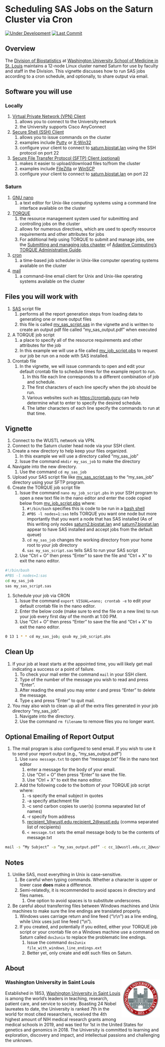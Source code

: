Scheduling SAS Jobs on the Saturn Cluster via Cron
================

<!-- badges: start -->

[![Under
Development](https://img.shields.io/badge/status-under%20development-red.svg)](https://github.com/the-mad-statter/saturn.biostat.lan)
[![Last
Commit](https://img.shields.io/github/last-commit/the-mad-statter/saturn.biostat.lan.svg)](https://github.com/the-mad-statter/saturn.biostat.lan/commits/master)
<!-- badges: end -->

## Overview

The [Division of Biostatistics](https://biostatistics.wustl.edu/) at
[Washington University School of Medicine in
St. Louis](https://medicine.wustl.edu/) maintains a 12-node Linux
cluster named Saturn for use by faculty and staff in the Division. This
vignette discusses how to run SAS jobs according to a cron schedule, and
optionally, to share output via email.

## Software you will use

### Locally

1.  [Virtual Private Network (VPN)
    Client](https://en.wikipedia.org/wiki/Virtual_private_network)
    1.  allows you to connect to the University network
    2.  the University supports Cisco AnyConnect
2.  [Secure Shell (SSH)
    Client](https://en.wikipedia.org/wiki/SSH_(Secure_Shell))
    1.  allows you to issue commands on the cluster
    2.  examples include [Putty](https://www.putty.org) or
        [X-Win32](https://www.starnet.com/xwin32)
    3.  configure your client to connect to
        [saturn.biostat.lan](saturn.biostat.lan) using the SSH protocol
        on port 22
3.  [Secure File Transfer Protocol (SFTP) Client
    (optional)](https://en.wikipedia.org/wiki/SSH_File_Transfer_Protocol)
    1.  makes it easier to upload/download files to/from the cluster
    2.  examples include [FileZilla](https://filezilla-project.org/) or
        [WinSCP](https://winscp.net/eng/index.php)
    3.  configure your client to connect to
        [saturn.biostat.lan](saturn.biostat.lan) on port 22

### Saturn

1.  [GNU nano](https://en.wikipedia.org/wiki/GNU_nano)
    1.  a text editor for Unix-like computing systems using a command
        line interface available on the cluster
2.  [TORQUE](https://en.wikipedia.org/wiki/TORQUE)
    1.  the resource management system used for submitting and
        controlling jobs on the cluster
    2.  allows for numerous directives, which are used to specify
        resource requirements and other attributes for jobs
    3.  For additional help using TORQUE to submit and manage jobs, see
        the [Submitting and managing jobs
        chapter](http://docs.adaptivecomputing.com/torque/4-0-2/help.htm#topics/2-jobs/submittingManagingJobs.htm)
        of [Adaptive Computing’s TORQUE Administrative
        Guide](http://docs.adaptivecomputing.com/torque/4-0-2/help.htm#topics/0-about/coverPage.htm).
3.  [cron](https://en.wikipedia.org/wiki/Cron)
    1.  a time-based job scheduler in Unix-like computer operating
        systems available on the cluster
4.  [mail](https://en.wikipedia.org/wiki/Mail_(Unix))
    1.  a command-line email client for Unix and Unix-like operating
        systems available on the cluster

## Files you will work with

1.  [SAS](https://en.wikipedia.org/wiki/SAS_(software)) script file
    1.  performs all the report generation steps from loading data to
        generating one or more output files
    2.  this file is called [my\_sas\_script.sas](my_sas_script.sas) in
        the vignette and is written to create an output pdf file called
        “my\_sas\_output.pdf” when executed
2.  A TORQUE job script
    1.  a place to specify all of the resource requirements and other
        attributes for the job
    2.  In this example we will use a file called
        [my\_job\_script.pbs](my_job_script.pbs) to request our job be
        run on a node with SAS installed.
3.  Crontab file
    1.  In the vignette, we will issue commands to open and edit your
        default crontab file to schedule times for the example report to
        run.
        1.  In this file each line corresponds to a different
            combination of job and schedule.
        2.  The first characters of each line specify when the job
            should be run.
        3.  Various websites such as <https://crontab.guru> can help
            determine what to enter to specify the desired schedule.
        4.  The latter characters of each line specify the commands to
            run at that time.

## Vignette

1.  Connect to the WUSTL network via VPN.
2.  Connect to the Saturn cluster head node via your SSH client.
3.  Create a new directory to help keep your files organized.
    1.  In this example we will use a directory called “my\_sas\_job”
    2.  Issue the command `mkdir my_sas_job` to make the directory
4.  Navigate into the new directory.
    1.  Use the command `cd my_sas_job`
5.  Upload your SAS script file like
    [my\_sas\_script.sas](my_sas_script.sas) to the “my\_sas\_job”
    directory using your SFTP program.
6.  Create the TORQUE job script file
    1.  Issue the command `nano my_job_script.pbs` in your SSH program
        to open a new text file in the nano editor and enter the code
        copied below from [my\_job\_script.pbs](my_job_script.pbs)
        where:
        1.  `#!/bin/bash` specifies this is code to be run in a [bash
            shell](https://en.wikipedia.org/wiki/Bash_(Unix_shell))
        2.  `#PBS -l nodes=1:sas` tells TORQUE you want one node but
            more importantly that you want a node that has SAS installed
            (As of this writing only nodes
            [saturn2.biostat.lan](saturn2.biostat.lan) and
            [saturn7.biostat.lan](saturn7.biostat.lan) appear to have
            SAS installed and accept jobs from the default queue)
        3.  `cd my_sas_job` changes the working directory from your home
            root to your job directory
        4.  `sas my_sas_script.sas` tells SAS to run your SAS script
    2.  Use “Ctrl + O” then press “Enter” to save the file and “Ctrl +
        X” to exit the nano editor.

``` bash
#!/bin/bash
#PBS -l nodes=1:sas
cd my_sas_job
sas my_sas_script.sas
```

1.  Schedule your job via CRON
    1.  Issue the command `export VISUAL=nano; crontab -e` to edit your
        default crontab file in the nano editor.
    2.  Enter the below code (make sure to end the file on a new line)
        to run your job every first day of the month at 1:00 PM.
    3.  Use “Ctrl + O” then press “Enter” to save the file and “Ctrl +
        X” to exit the nano editor.

``` bash
0 13 1 * * cd my_sas_job; qsub my_job_script.pbs
```

## Clean Up

1.  If your job at least starts at the appointed time, you will likely
    get mail indicating a success or a point of failure.
    1.  To check your mail enter the command `mail` in your SSH client.
    2.  Type of the number of the message you wish to read and press
        “Enter”.
    3.  After reading the email you may enter `d` and press “Enter” to
        delete the message.
    4.  Type `q` and press “Enter” to quit mail.
2.  You may also wish to clean up all of the extra files generated in
    your job directory “my\_sas\_job”.
    1.  Navigate into the directory.
    2.  Use the command `rm filename` to remove files you no longer
        want.

## Optional Emailing of Report Output

1.  The mail program is also configured to send email. If you wish to
    use it to send your report output (e.g., “my\_sas\_output.pdf”)
    1.  Use `nano message.txt` to open the “message.txt” file in the
        nano text editor
        1.  enter a message for the body of your email.
        2.  Use “Ctrl + O” then press “Enter” to save the file.
        3.  Use “Ctrl + X” to exit the nano editor.
    2.  Add the following code to the bottom of your TORQUE job script
        where:
        1.  -s specify the email subject in quotes
        2.  -a specify attachment file
        3.  -c send carbon copies to user(s) (comma separated list of
            names)
        4.  -r specify from address
        5.  <recipient_1@wustl.edu>,<recipient_2@wustl.edu> (comma
            separated list of recipients)
        6.  `< message.txt` sets the email message body to be the
            contents of message.txt

``` bash
mail -s “My Subject” -a “my_sas_output.pdf” -c cc_1@wustl.edu,cc_2@wustl.edu -r ‘”Your Last Name, Your First Name” your_email@wustl.edu’ recipient_1@wustl.edu,recipient_2@wustl.edu < message.txt
```

## Notes

1.  Unlike SAS, most everything in Unix is case-sensitive.
    1.  Be careful when typing commands. Whether a character is upper or
        lower case **does** make a difference.
    2.  Semi-relatedly, it is recommended to avoid spaces in directory
        and files names.
        1.  One option to avoid spaces is to substitute underscores.
2.  Be careful about transferring files between Windows machines and
    Unix machines to make sure the line endings are translated properly.
    1.  Windows uses carriage return and line feed (“\\r\\n”) as a line
        ending, while Unix uses just line feed (“\\n”).
    2.  If you created, and potentially if you edited, either your
        TORQUE job script or your crontab file on a Windows machine use
        a command on Saturn called `dos2unix` to replace the problematic
        line endings.
        1.  Issue the command
            `dos2unix file_with_windows_line_endings.ext`
        2.  Better yet, only create and edit such files on Saturn.

## About

### Washington University in Saint Louis <img src="img/brookings_seal.png" align="right" width="125px"/>

Established in 1853, [Washington University in Saint
Louis](https://www.wustl.edu) is among the world’s leaders in teaching,
research, patient care, and service to society. Boasting 24 Nobel
laureates to date, the University is ranked 7th in the world for most
cited researchers, received the 4th highest amount of NIH medical
research grants among medical schools in 2019, and was tied for 1st in
the United States for genetics and genomics in 2018. The University is
committed to learning and exploration, discovery and impact, and
intellectual passions and challenging the unknown.
